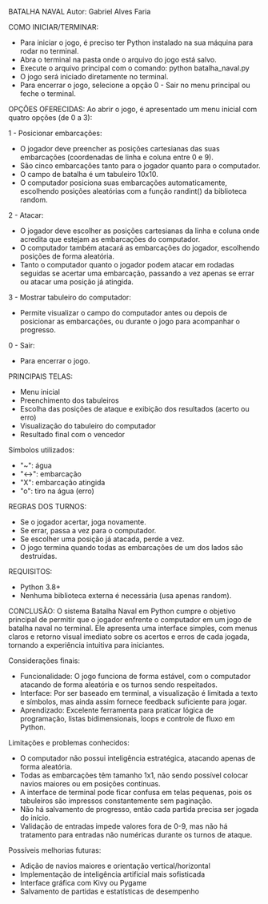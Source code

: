 BATALHA NAVAL
Autor: Gabriel Alves Faria

COMO INICIAR/TERMINAR:
- Para iniciar o jogo, é preciso ter Python instalado na sua máquina para rodar no terminal.
- Abra o terminal na pasta onde o arquivo do jogo está salvo.
- Execute o arquivo principal com o comando: python batalha_naval.py
- O jogo será iniciado diretamente no terminal.
- Para encerrar o jogo, selecione a opção 0 - Sair no menu principal ou feche o terminal.

OPÇÕES OFERECIDAS:
Ao abrir o jogo, é apresentado um menu inicial com quatro opções (de 0 a 3):

1 - Posicionar embarcações:
- O jogador deve preencher as posições cartesianas das suas embarcações (coordenadas de linha e coluna entre 0 e 9).
- São cinco embarcações tanto para o jogador quanto para o computador.
- O campo de batalha é um tabuleiro 10x10.
- O computador posiciona suas embarcações automaticamente, escolhendo posições aleatórias com a função randint() da biblioteca random.

2 - Atacar:
- O jogador deve escolher as posições cartesianas da linha e coluna onde acredita que estejam as embarcações do computador.
- O computador também atacará as embarcações do jogador, escolhendo posições de forma aleatória.
- Tanto o computador quanto o jogador podem atacar em rodadas seguidas se acertar uma embarcação, passando a vez apenas se errar ou atacar uma posição já atingida.

3 - Mostrar tabuleiro do computador:
- Permite visualizar o campo do computador antes ou depois de posicionar as embarcações, ou durante o jogo para acompanhar o progresso.

0 - Sair:
- Para encerrar o jogo.

PRINCIPAIS TELAS:
- Menu inicial
- Preenchimento dos tabuleiros
- Escolha das posições de ataque e exibição dos resultados (acerto ou erro)
- Visualização do tabuleiro do computador
- Resultado final com o vencedor

Símbolos utilizados:
- "~": água
- "<->": embarcação
- "X": embarcação atingida
- "o": tiro na água (erro)

REGRAS DOS TURNOS:
- Se o jogador acertar, joga novamente.
- Se errar, passa a vez para o computador.
- Se escolher uma posição já atacada, perde a vez.
- O jogo termina quando todas as embarcações de um dos lados são destruídas.

REQUISITOS:
- Python 3.8+
- Nenhuma biblioteca externa é necessária (usa apenas random).

CONCLUSÃO:
O sistema Batalha Naval em Python cumpre o objetivo principal de permitir que o jogador enfrente o computador em um jogo de batalha naval no terminal. Ele apresenta uma interface simples, com menus claros e retorno visual imediato sobre os acertos e erros de cada jogada, tornando a experiência intuitiva para iniciantes.

Considerações finais:
- Funcionalidade: O jogo funciona de forma estável, com o computador atacando de forma aleatória e os turnos sendo respeitados.
- Interface: Por ser baseado em terminal, a visualização é limitada a texto e símbolos, mas ainda assim fornece feedback suficiente para jogar.
- Aprendizado: Excelente ferramenta para praticar lógica de programação, listas bidimensionais, loops e controle de fluxo em Python.

Limitações e problemas conhecidos:
- O computador não possui inteligência estratégica, atacando apenas de forma aleatória.
- Todas as embarcações têm tamanho 1x1, não sendo possível colocar navios maiores ou em posições contínuas.
- A interface de terminal pode ficar confusa em telas pequenas, pois os tabuleiros são impressos constantemente sem paginação.
- Não há salvamento de progresso, então cada partida precisa ser jogada do início.
- Validação de entradas impede valores fora de 0-9, mas não há tratamento para entradas não numéricas durante os turnos de ataque.

Possíveis melhorias futuras:
- Adição de navios maiores e orientação vertical/horizontal
- Implementação de inteligência artificial mais sofisticada
- Interface gráfica com Kivy ou Pygame
- Salvamento de partidas e estatísticas de desempenho

